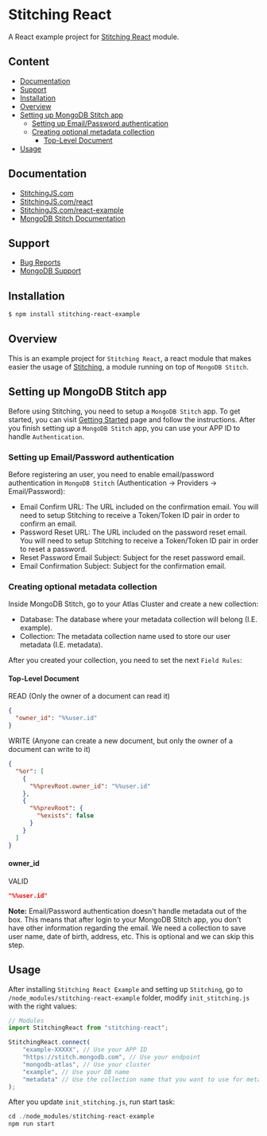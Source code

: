 # Stitching React
A React example project for [Stitching React](https://www.npmjs.com/package/stitching-react) module.

## Content

  - [Documentation](https://www.npmjs.com/package/stitching-react-example#documentation)
  - [Support](https://www.npmjs.com/package/stitching-react-example#support)
  - [Installation](https://www.npmjs.com/package/stitching-react-example#installation)
  - [Overview](https://www.npmjs.com/package/stitching-react-example#overview)
  - [Setting up MongoDB Stitch app](https://www.npmjs.com/package/stitching-react-example#setting-up-mongodb-stitch-app)
    - [Setting up Email/Password authentication](https://www.npmjs.com/package/stitching-react-example#setting-up-emailpassword-authentication)
    - [Creating optional metadata collection](https://www.npmjs.com/package/stitching-react-example#creating-optional-metadata-collection)
        - [Top-Level Document](https://www.npmjs.com/package/stitching-react-example#top-level-document)
  - [Usage](https://www.npmjs.com/package/stitching-react-example#usage)

## Documentation

- [StitchingJS.com](http://stitchingjs.com/)
- [StitchingJS.com/react](http://stitchingjs.com/react)
- [StitchingJS.com/react-example](http://stitchingjs.com/react-example)
- [MongoDB Stitch Documentation](https://docs.mongodb.com/stitch/)

## Support

  - [Bug Reports](https://github.com/waterkhair/stitching-react-example/issues/)
  - [MongoDB Support](https://docs.mongodb.org/manual/support/)

## Installation

```sh
$ npm install stitching-react-example
```

## Overview

This is an example project for `Stitching React`, a react module that makes easier the usage of [Stitching](https://www.npmjs.com/package/stitching-react#documentation), a module running on top of `MongoDB Stitch`.

## Setting up MongoDB Stitch app

Before using Stitching, you need to setup a `MongoDB Stitch` app. To get started, you can visit [Getting Started](https://docs.mongodb.com/stitch/getting-started/) page and follow the instructions. After you finish setting up a `MongoDB Stitch` app, you can use your APP ID to handle `Authentication`.

### Setting up Email/Password authentication

Before registering an user, you need to enable email/password authentication in `MongoDB Stitch` (Authentication -> Providers -> Email/Password):

* Email Confirm URL: The URL included on the confirmation email. You will need to setup Stitching to receive a Token/Token ID pair in order to confirm an email.
* Password Reset URL: The URL included on the password reset email. You will need to setup Stitching to receive a Token/Token ID pair in order to reset a password.
* Reset Password Email Subject: Subject for the reset password email.
* Email Confirmation Subject: Subject for the confirmation email.

### Creating optional metadata collection

Inside MongoDB Stitch, go to your Atlas Cluster and create a new collection:

* Database: The database where your metadata collection will belong (I.E. example).
* Collection: The metadata collection name used to store our user metadata (I.E. metadata).

After you created your collection, you need to set the next `Field Rules`:

#### Top-Level Document

READ (Only the owner of a document can read it)
```json
{
  "owner_id": "%%user.id"
}
```
WRITE (Anyone can create a new document, but only the owner of a document can write to it)
```json
{
  "%or": [
    {
      "%%prevRoot.owner_id": "%%user.id"
    },
    {
      "%%prevRoot": {
        "%exists": false
      }
    }
  ]
}
```

#### owner_id

VALID
```json
"%%user.id"
```

**Note:** Email/Password authentication doesn't handle metadata out of the box. This means that after login to your MongoDB Stitch app, you don't have other information regarding the email. We need a collection to save user name, date of birth, address, etc. This is optional and we can skip this step.

## Usage

After installing `Stitching React Example` and setting up `Stitching`, go to `/node_modules/stitching-react-example` folder, modify `init_stitching.js` with the right values:

```js
// Modules
import StitchingReact from "stitching-react";

StitchingReact.connect(
    "example-XXXXX", // Use your APP ID
    "https://stitch.mongodb.com", // Use your endpoint
    "mongodb-atlas", // Use your cluster
    "example", // Use your DB name
    "metadata" // Use the collection name that you want to use for metadata
);
```

After you update `init_stitching.js`, run start task:

```js
cd ./node_modules/stitching-react-example
npm run start
```
